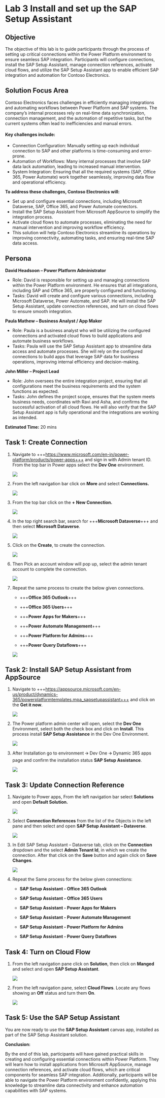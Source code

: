 # Lab 3 Install and set up the SAP Setup Assistant

## Objective

The objective of this lab is to guide participants through the process of setting up critical connections within the Power Platform environment to ensure seamless SAP integration. Participants will configure connections, install the SAP Setup Assistant, manage connection references, activate cloud flows, and utilize the SAP Setup Assistant app to enable efficient SAP integration and automation for Contoso Electronics.

## Solution Focus Area

Contoso Electronics faces challenges in efficiently managing integrations and automating workflows between Power Platform and SAP systems. The company’s internal processes rely on real-time data synchronization, connection management, and the automation of repetitive tasks, but the current systems often lead to inefficiencies and manual errors.

#### Key challenges include:

- Connection Configuration: Manually setting up each individual connection to SAP and other platforms is time-consuming and error-prone.
- Automation of Workflows: Many internal processes that involve SAP data lack automation, leading to increased manual intervention.
- System Integration: Ensuring that all the required systems (SAP, Office 365, Power Automate) work together seamlessly, improving data flow and operational efficiency.

**To address these challenges, Contoso Electronics will:**

- Set up and configure essential connections, including Microsoft Dataverse, SAP, Office 365, and Power Automate connectors.
- Install the SAP Setup Assistant from Microsoft AppSource to simplify the integration process.
- Activate cloud flows to automate processes, eliminating the need for manual intervention and improving workflow efficiency.
- This solution will help Contoso Electronics streamline its operations by improving connectivity, automating tasks, and ensuring real-time SAP data access.

## Persona

**David Headsoon – Power Platform Administrator**

- Role: David is responsible for setting up and managing connections within the Power Platform environment. He ensures that all integrations, including SAP and Office 365, are properly configured and functioning.
- Tasks: David will create and configure various connections, including Microsoft Dataverse, Power Automate, and SAP. He will install the SAP Setup Assistant, update connection references, and turn on cloud flows to ensure smooth integration.

**Paula Mathew – Business Analyst / App Maker**

- Role: Paula is a business analyst who will be utilizing the configured connections and activated cloud flows to build applications and automate business workflows.
- Tasks: Paula will use the SAP Setup Assistant app to streamline data access and automate processes. She will rely on the configured connections to build apps that leverage SAP data for business operations, improving internal efficiency and decision-making.

**John Miller – Project Lead**

- Role: John oversees the entire integration project, ensuring that all configurations meet the business requirements and the system functions as expected.
- Tasks: John defines the project scope, ensures that the system meets business needs, coordinates with Ravi and Asha, and confirms the successful activation of all cloud flows. He will also verify that the SAP Setup Assistant app is fully operational and the integrations are working as intended.

**Estimated Time:** 20 mins

## Task 1: Create Connection

1.  Navigate to
    +++https://www.microsoft.com/en-in/power-platform/products/power-apps+++
    and sign in with Admin tenant ID. From the top bar in Power apps select the **Dev One** environment.

    ![](./media/image5.png)


2.  From the left navigation bar click on **More** and select
    **Connections.**

    ![](./media/image6.png)


3.  From the top bar click on the **+ New Connection.**

    ![](./media/image7.png)


4.  In the top right search bar, search for +++**Microsoft Dataverse**+++ and
    then select **Microsoft Dataverse**.

    ![](./media/image8.png)


5.  Click on the **Create**, to create the connection.

    ![](./media/image9.png)

6. Then Pick an account window will pop up, select the admin tenant
    account to complete the connection.

    ![](./media/image10.png)


7. Repeat the same process to create the below given connections.

    - +++**Office 365 Outlook**+++

    - +++**Office 365 Users**+++

    - +++**Power Apps for Makers**+++

    - +++**Power Automate Management**+++

    - +++**Power Platform for Admins**+++

    - +++**Power Query Dataflows**+++

    ![](./media/image11.png)


## Task 2: Install SAP Setup Assistant from AppSource

1.  Navigate to
    +++https://appsource.microsoft.com/en-us/product/dynamics-365/powerplatformtemplates.mpa_sapsetupassistant+++
    and click on the **Get it now**.

    ![](./media/image12.png)

2.  The Power platform admin center will open, select the **Dev One**
    Environment, select both the check box and click on **Install**.
    This process install **SAP Setup Assistance** in the Dev One
    Environment.

    ![](./media/image13.png)


3.  After Installation go to environment 🡪 Dev One 🡪 Dynamic 365 apps page
    and confirm the installation status **SAP Setup Assistance**.

    ![](./media/image14.png)


## Task 3: Update Connection Reference

1.  Navigate to Power apps, From the left navigation bar select
    **Solutions** and open **Default Solution.**

    ![](./media/image15.png)


2.  Select **Connection References** from the list of the Objects in the
    left pane and then select and open **SAP Setup Assistant –
    Dataverse**.

    ![](./media/image16.png)


3.  In Edit SAP Setup Assistant – Dataverse tab, click on the
    **Connection** dropdown and the select **Admin Tenant Id**, in which
    we create the connection. After that click on the **Save** button
    and again click on **Save Changes**.

    ![](./media/image17.png)


4.  Repeat the Same process for the below given connections:

    - **SAP Setup Assistant - Office 365 Outlook**

    - **SAP Setup Assistant - Office 365 Users**

    - **SAP Setup Assistant - Power Apps for Makers**

    - **SAP Setup Assistant - Power Automate Management**

    - **SAP Setup Assistant - Power Platform for Admins**

    - **SAP Setup Assistant - Power Query Dataflows**

## Task 4: Turn on Cloud Flow

1.  From the left navigation pane click on **Solution**, then click on
    **Manged** and select and open **SAP Setup Assistant**.

    ![](./media/image18.png)


2.  From the left navigation pane, select **Cloud Flows**. Locate any
    flows showing an **Off** status and turn them **On**.

    ![](./media/image19.png)


## Task 5: Use the SAP Setup Assistant

You are now ready to use the **SAP Setup Assistant** canvas app,
installed as part of the SAP Setup Assistant solution.

**Conclusion:**

By the end of this lab, participants will have gained practical skills
in creating and configuring essential connections within Power Platform.
They will learn how to install applications from Microsoft AppSource,
manage connection references, and activate cloud flows, which are
critical components for seamless SAP integration. Additionally,
participants will be able to navigate the Power Platform environment
confidently, applying this knowledge to streamline data connectivity and
enhance automation capabilities with SAP systems.
